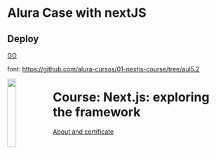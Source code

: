 # Alura Case with nextJS

## Deploy

[GO](https://alura-dive-enock.github.io/alura_case_nextJS/)

font: https://github.com/alura-cursos/01-nextjs-course/tree/aul5.2

<img align="left" width="20%" src='https://github.com/alura-dive-enock/certificates/blob/main/Courses/Front_End/NextJS/NextJS_exploring_the_framework/assets/icon_alura_Next.js:%20explorando%20o%20framework.png?raw=true' />
 
# Course: Next.js: exploring the framework

[About and certificate](https://github.com/alura-dive-enock/certificates/tree/main/Courses/Front_End/NextJS/NextJS_exploring_the_framework)
